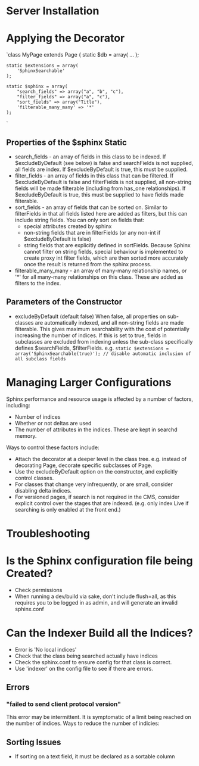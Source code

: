 # Server Installation

# Applying the Decorator

`class MyPage extends Page {
	static $db = array(
		...
	);

	static $extensions = array(
		'SphinxSearchable'
	);

	static $sphinx = array(
		"search_fields" => array("a", "b", "c"),
		"filter_fields" => array("a", "c"),
		"sort_fields" => array("Title"),
		'filterable_many_many' => '*'
	);
`

## Properties of the $sphinx Static

* search_fields - an array of fields in this class to be indexed. If $excludeByDefault (see below) is false and searchFields is not supplied, all
  fields are index. If $excludeByDefault is true, this must be supplied.
* filter_fields - an array of fields in this class that can be filtered. If $excludeByDefault is false and filterFields is not supplied, all
  non-string fields will be made filterable (including from has_one relationships). If $excludeByDefault is true, this must be supplied to
  have fields made filterable.
* sort_fields - an array of fields that can be sorted on. Similar to filterFields in that all fields listed here are added as filters, but this
  can include string fields. You can only sort on fields that:
  * special attributes created by sphinx
  * non-string fields that are in filterFields (or any non-int if $excludeByDefault is false)
  * string fields that are explicitly defined in sortFields. Because Sphinx cannot filter on string fields, special behaviour is
    implemented to create proxy int filter fields, which are then sorted more accurately once the result is returned from the sphinx process.
* filterable_many_many - an array of many-many relationship names, or '*' for all many-many relationships on this class. These are added as
  filters to the index. 

## Parameters of the Constructor

* excludeByDefault (default false) When false, all properties on sub-classes are automatically indexed, and all non-string fields are
  made filterable. This gives maximum searchability with the cost of potentially increasing the number of indices. If this is set to true,
  fields in subclasses are excluded from indexing unless the sub-class specifically defines $searchFields, $filterFields.
  e.g. `static $extensions = array('SphinxSearchable(true)'); // disable automatic inclusion of all subclass fields`

# Managing Larger Configurations

Sphinx performance and resource usage is affected by a number of factors, including:

* Number of indices
* Whether or not deltas are used
* The number of attributes in the indices. These are kept in searchd memory.

Ways to control these factors include:

* Attach the decorator at a deeper level in the class tree. e.g. instead of decorating Page, decorate specific subclasses of Page.
* Use the excludeByDefault option on the constructor, and explicitly control classes.
* For classes that change very infrequently, or are small, consider disabling delta indices.
* For versioned pages, if search is not required in the CMS, consider explicit control over the stages that are indexed. (e.g. only index Live
  if searching is only enabled  at the front end.)

# Troubleshooting

# Is the Sphinx configuration file being Created?

* Check permissions
* When running a dev/build via sake, don't include flush=all, as this requires you to be logged in as admin, and will generate an invalid sphinx.conf

# Can the Indexer Build all the Indices?

* Error is 'No local indices'
* Check that the class being searched actually have indices
* Check the sphinx.conf to ensure config for that class is correct.
* Use 'indexer' on the config file to see if there are errors.

## Errors

### "failed to send client protocol version"

This error may be intermittent. It is symptomatic of a limit being reached on the number of indices.
Ways to reduce the number of indicies:

## Sorting Issues

* If sorting on a text field, it must be declared as a sortable column
